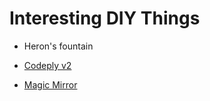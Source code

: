 # Interesting DIY Things

- Heron's fountain
- [Codeply v2](https://www.codeply.com/)

- [Magic Mirror](https://magicmirror.builders/)


